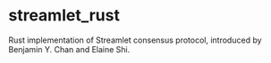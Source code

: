 # streamlet_rust
Rust implementation of Streamlet consensus protocol, introduced by Benjamin Y. Chan and Elaine Shi.
